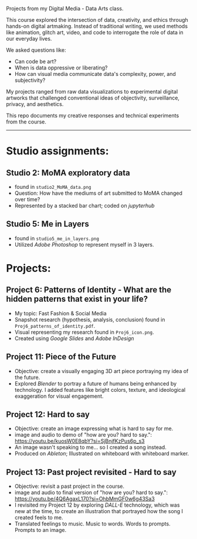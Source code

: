 Projects from my Digital Media - Data Arts class.

This course explored the intersection of data, creativity, and ethics through hands-on digital artmaking. Instead of traditional writing, we used methods like animation, glitch art, video, and code to interrogate the role of data in our everyday lives.

We asked questions like:
- Can code be art?
- When is data oppressive or liberating?
- How can visual media communicate data's complexity, power, and subjectivity?

My projects ranged from raw data visualizations to experimental digital artworks that challenged conventional ideas of objectivity, surveillance, privacy, and aesthetics.

This repo documents my creative responses and technical experiments from the course.

-----

# Studio assignments:
## Studio 2: MoMA exploratory data
- found in `studio2_MoMA_data.png`
- Question: How have the mediums of art submitted to MoMA changed over time?
- Represented by a stacked bar chart; coded on *jupyterhub*

## Studio 5: Me in Layers
- found in `studio5_me_in_layers.png`
- Utilized *Adobe Photoshop* to represent myself in 3 layers.

# Projects:
## Project 6: Patterns of Identity - What are the hidden patterns that exist in your life? 
- My topic: Fast Fashion & Social Media
- Snapshot research (hypothesis, analysis, conclusion) found in `Proj6_patterns_of_identity.pdf`.
- Visual representing my research found in `Proj6_icon.png`.
- Created using *Google Slides* and *Adobe InDesign*

## Project 11: Piece of the Future
- Objective: create a visually engaging 3D art piece portraying my idea of the future.
- Explored *Blender* to portray a future of humans being enhanced by technology. I added features like bright colors, texture, and ideological exaggeration for visual engagement.

## Project 12: Hard to say
- Objective: create an image expressing what is hard to say for me.
- image and audio to demo of "how are you? hard to say.": https://youtu.be/kuosW0E8qbY?si=SjBnjfKzPus6p_s3
- An image wasn't speaking to me... so I created a song instead.
- Produced on *Ableton*; Illustrated on whiteboard with whiteboard marker.

## Project 13: Past project revisited - Hard to say
- Objective: revisit a past project in the course.
- image and audio to final version of "how are you? hard to say.": https://youtu.be/4Q6AgaxL170?si=OhbMmGF0w6g43Sa3
- I revisited my Project 12 by exploring *DALL-E* technology, which was new at the time, to create an illustration that portrayed how the song I created feels to me.
- Translated feelings to music. Music to words. Words to prompts. Prompts to an image.
  
